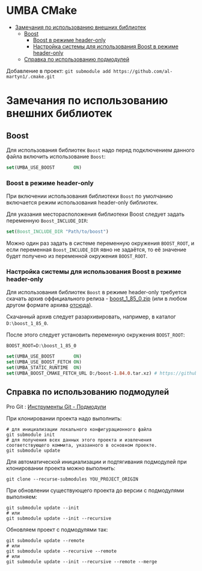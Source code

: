 # UMBA CMake

  - [Замечания по использованию внешних библиотек](#user-content-замечания-по-использованию-внешних-библиотек)
    - [Boost](#user-content-boost)
      - [Boost в режиме header-only](#user-content-boost-в-режиме-header-only)
      - [Настройка системы для использования Boost в режиме header-only](#user-content-настройка-системы-для-использования-boost-в-режиме-header-only)
    - [Справка по использованию подмодулей](#user-content-справка-по-использованию-подмодулей)


Добавление в проект: `git submodule add https://github.com/al-martyn1/.cmake.git`


# Замечания по использованию внешних библиотек

## Boost

Для использования библиотек `Boost` надо перед подключением данного файла включить использование `Boost`:

```cmake
set(UMBA_USE_BOOST       ON)
```

### Boost в режиме header-only

При включении использования библиотеки `Boost` по умолчанию включается режим
использования header-only библиотек.

Для указания месторасположения библиотеки Boost следует задать переменную `Boost_INCLUDE_DIR`:
```cmake
set(Boost_INCLUDE_DIR "Path/to/boost")
```

Можно один раз задать в системе переменную окружения `BOOST_ROOT`, и если 
переменная `Boost_INCLUDE_DIR` явно не задаётся, то её значение будет получено из
переменной окружения `BOOST_ROOT`.


### Настройка системы для использования Boost в режиме header-only

Для использования библиотек `Boost` в режиме header-only требуется скачать 
архив оффициального релиза - [boost_1_85_0.zip](https://archives.boost.io/release/1.85.0/source/boost_1_85_0.zip)
(или в любом другом формате архива [отсюда](https://www.boost.org/users/history/version_1_85_0.html)).

Скачанный архив следует разархивировать, например, в каталог `D:\boost_1_85_0`.

После этого следует установить переменную окружения `BOOST_ROOT`:
```
BOOST_ROOT=D:\boost_1_85_0
```




```cmake
set(UMBA_USE_BOOST       ON)
set(UMBA_USE_BOOST_FETCH ON)
set(UMBA_STATIC_RUNTIME  ON)
set(UMBA_BOOST_CMAKE_FETCH_URL D:/boost-1.84.0.tar.xz) # https://github.com/boostorg/boost/releases/download/boost-1.84.0/boost-1.84.0.tar.xz #URL_MD5 893b5203b862eb9bbd08553e24ff146a
```



## Справка по использованию подмодулей

Pro Git : [Инструменты Git - Подмодули](https://git-scm.com/book/ru/v2/%D0%98%D0%BD%D1%81%D1%82%D1%80%D1%83%D0%BC%D0%B5%D0%BD%D1%82%D1%8B-Git-%D0%9F%D0%BE%D0%B4%D0%BC%D0%BE%D0%B4%D1%83%D0%BB%D0%B8)


При клонировании проекта надо выполнить:
```
# для инициализации локального конфигурационного файла
git submodule init
# для получения всех данных этого проекта и извлечения соответствующего коммита, указанного в основном проекте.
git submodule update 
```

Для автоматической инициализации и подтягивания подмодулей при клонировании проекта можно выполнить:
```
git clone --recurse-submodules YOU_PROJECT_ORIGIN
```

При обновлении существующего проекта до версии с подмодулями выполняем:
```
git submodule update --init
# или
git submodule update --init --recursive
```

Обновляем проект с подмодулями так:
```
git submodule update --remote
# или
git submodule update --recursive --remote
# или
git submodule update --init --recursive --remote --merge
```



